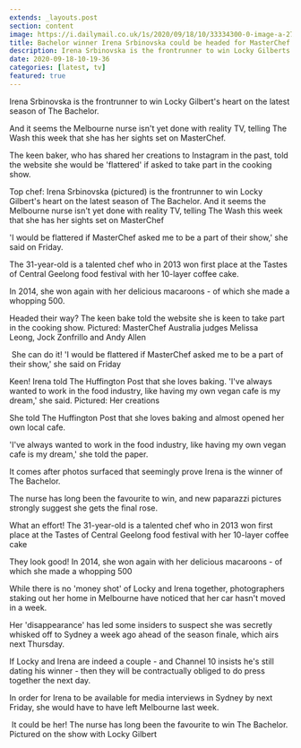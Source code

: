 ```yaml
---
extends: _layouts.post
section: content
image: https://i.dailymail.co.uk/1s/2020/09/18/10/33334300-0-image-a-27_1600419981808.jpg 
title: Bachelor winner Irena Srbinovska could be headed for MasterChef 
description: Irena Srbinovska is the frontrunner to win Locky Gilberts heart on the latest season of The Bachelor.  
date: 2020-09-18-10-19-36 
categories: [latest, tv] 
featured: true 
--- 
```

Irena Srbinovska is the frontrunner to win Locky Gilbert's heart on the latest season of The Bachelor. 

And it seems the Melbourne nurse isn't yet done with reality TV, telling The Wash this week that she has her sights set on MasterChef. 

The keen baker, who has shared her creations to Instagram in the past, told the website she would be 'flattered' if asked to take part in the cooking show. 

Top chef: Irena Srbinovska (pictured) is the frontrunner to win Locky Gilbert's heart on the latest season of The Bachelor. And it seems the Melbourne nurse isn't yet done with reality TV, telling The Wash this week that she has her sights set on MasterChef

'I would be flattered if MasterChef asked me to be a part of their show,' she said on Friday.

The 31-year-old is a talented chef who in 2013 won first place at the Tastes of Central Geelong food festival with her 10-layer coffee cake. 

In 2014, she won again with her delicious macaroons - of which she made a whopping 500. 

Headed their way? The keen bake told the website she is keen to take part in the cooking show. Pictured: MasterChef Australia judges Melissa Leong, Jock Zonfrillo and Andy Allen 

 She can do it! 'I would be flattered if MasterChef asked me to be a part of their show,' she said on Friday

Keen! Irena told The Huffington Post that she loves baking. 'I've always wanted to work in the food industry, like having my own vegan cafe is my dream,' she said. Pictured: Her creations 

She told The Huffington Post that she loves baking and almost opened her own local cafe.

'I've always wanted to work in the food industry, like having my own vegan cafe is my dream,' she told the paper.   

It comes after photos surfaced that seemingly prove Irena is the winner of The Bachelor.

The nurse has long been the favourite to win, and new paparazzi pictures strongly suggest she gets the final rose. 

What an effort! The 31-year-old is a talented chef who in 2013 won first place at the Tastes of Central Geelong food festival with her 10-layer coffee cake

They look good! In 2014, she won again with her delicious macaroons - of which she made a whopping 500

While there is no 'money shot' of Locky and Irena together, photographers staking out her home in Melbourne have noticed that her car hasn't moved in a week.  

Her 'disappearance' has led some insiders to suspect she was secretly whisked off to Sydney a week ago ahead of the season finale, which airs next Thursday.

If Locky and Irena are indeed a couple - and Channel 10 insists he's still dating his winner - then they will be contractually obliged to do press together the next day.

In order for Irena to be available for media interviews in Sydney by next Friday, she would have to have left Melbourne last week. 

 It could be her! The nurse has long been the favourite to win The Bachelor.  Pictured on the show with Locky Gilbert

